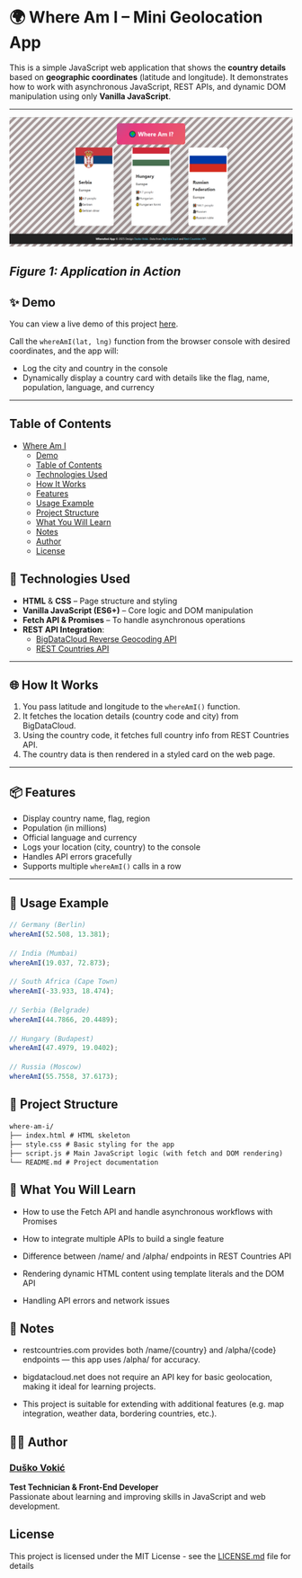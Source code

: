# 🌍 Where Am I – Mini Geolocation App

This is a simple JavaScript web application that shows the **country details** based on **geographic coordinates** (latitude and longitude). It demonstrates how to work with asynchronous JavaScript, REST APIs, and dynamic DOM manipulation using only **Vanilla JavaScript**.

---
![App Screenshot](screenshot.png)

*Figure 1: Application in Action*
---

## ✨ Demo

You can view a live demo of this project [here](https://d-vokic.github.io/WhereAmI-geolocation-app/).

Call the `whereAmI(lat, lng)` function from the browser console with desired coordinates, and the app will:

- Log the city and country in the console
- Dynamically display a country card with details like the flag, name, population, language, and currency

---

## Table of Contents

- [Where Am I](#where-am-i)
  - [Demo](#demo)
  - [Table of Contents](#table-of-contents)
  - [Technologies Used](#technologies-used)
  - [How It Works](#how-it-works)
  - [Features](#features)
  - [Usage Example](#usage-example)
  - [Project Structure](#project-structure)
  - [What You Will Learn](#what-you-will-learn)
  - [Notes](#notes)
  - [Author](#author)
  - [License](#license)


## 🧰 Technologies Used

- **HTML** & **CSS** – Page structure and styling
- **Vanilla JavaScript (ES6+)** – Core logic and DOM manipulation
- **Fetch API & Promises** – To handle asynchronous operations
- **REST API Integration**:
  - [BigDataCloud Reverse Geocoding API](https://www.bigdatacloud.com/)
  - [REST Countries API](https://restcountries.com/)

---

## 🌐 How It Works

1. You pass latitude and longitude to the `whereAmI()` function.
2. It fetches the location details (country code and city) from BigDataCloud.
3. Using the country code, it fetches full country info from REST Countries API.
4. The country data is then rendered in a styled card on the web page.

---

## 📦 Features

- Display country name, flag, region
- Population (in millions)
- Official language and currency
- Logs your location (city, country) to the console
- Handles API errors gracefully
- Supports multiple `whereAmI()` calls in a row

---

## 🚀 Usage Example

```js
// Germany (Berlin)
whereAmI(52.508, 13.381);

// India (Mumbai)
whereAmI(19.037, 72.873);

// South Africa (Cape Town)
whereAmI(-33.933, 18.474);

// Serbia (Belgrade)
whereAmI(44.7866, 20.4489);

// Hungary (Budapest)
whereAmI(47.4979, 19.0402);

// Russia (Moscow)
whereAmI(55.7558, 37.6173);
```

## 📁 Project Structure

```
where-am-i/
├── index.html # HTML skeleton
├── style.css # Basic styling for the app
├── script.js # Main JavaScript logic (with fetch and DOM rendering)
└── README.md # Project documentation
```

## 🧠 What You Will Learn

- How to use the Fetch API and handle asynchronous workflows with Promises

- How to integrate multiple APIs to build a single feature

- Difference between /name/ and /alpha/ endpoints in REST Countries API

- Rendering dynamic HTML content using template literals and the DOM API

- Handling API errors and network issues

## 📝 Notes

- restcountries.com provides both /name/{country} and /alpha/{code} endpoints — this app uses /alpha/ for accuracy.

- bigdatacloud.net does not require an API key for basic geolocation, making it ideal for learning projects.

- This project is suitable for extending with additional features (e.g. map integration, weather data, bordering countries, etc.).

## 👨‍💻 Author

### [Duško Vokić](https://duskovokic.com)  
**Test Technician & Front-End Developer**  
Passionate about learning and improving skills in JavaScript and web development.

## License

This project is licensed under the MIT License - see the [LICENSE.md](LICENSE.md) file for details
